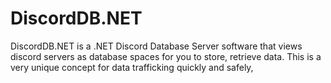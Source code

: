 # DiscordDB.NET
DiscordDB.NET is a .NET Discord Database Server software that views discord servers as database spaces for you to store, retrieve data. This is a very unique concept for data trafficking quickly and safely,
